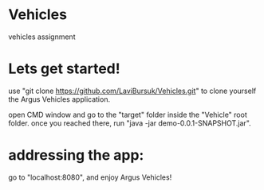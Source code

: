 # Vehicles
vehicles assignment

# Lets get started!
use "git clone https://github.com/LaviBursuk/Vehicles.git" to clone yourself the Argus Vehicles application.

open CMD window and go to the "target" folder inside the "Vehicle" root folder. 
once you reached there, run "java -jar demo-0.0.1-SNAPSHOT.jar".

# addressing the app:
go to "localhost:8080", and enjoy Argus Vehicles!
